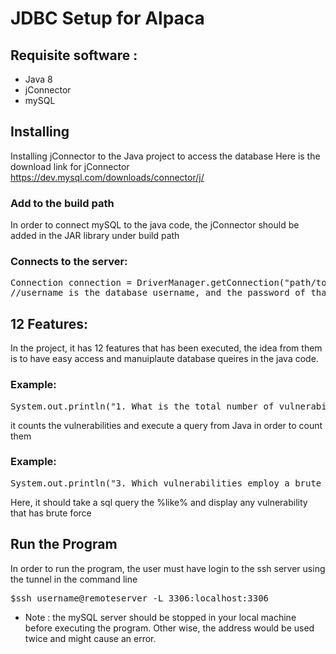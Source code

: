 # JDBC Setup for Alpaca

## Requisite software :

+ Java 8
+ jConnector
+ mySQL

## Installing

Installing jConnector to the Java project to access the database
Here is the download link for jConnector
https://dev.mysql.com/downloads/connector/j/

### Add to the build path

In order to connect mySQL to the java code, the jConnector should be added in the JAR library under build path 


### Connects to the server:

<pre>
Connection connection = DriverManager.getConnection("path/to/the/database", username, password);
//username is the database username, and the password of that username
</pre>

## 12 Features:

In the project, it has 12 features that has been executed, 
the idea from them is to have easy access and manuiplaute database queires
in the java code.

### Example:
<pre>
System.out.println("1. What is the total number of vulnerabilities?");
</pre>

it counts the vulnerabilities and execute a query from Java in order to count them

### Example:
<pre>
System.out.println("3. Which vulnerabilities employ a brute force technique to login?");
</pre>

Here, it should take a sql query the %like% and display any vulnerability that has brute force

## Run the Program

In order to run the program, the user must have login to the ssh server
using the tunnel in the command line

<pre>
$ssh username@remoteserver -L 3306:localhost:3306 
</pre>
* Note : the mySQL server should be stopped in your local machine before executing the program. Other wise, the address would be used twice and might cause an error.

